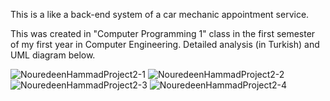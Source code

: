 This is a like a back-end system of a car mechanic appointment service.

This was created in "Computer Programming 1" class in the first semester of my first year in Computer Engineering. Detailed analysis (in Turkish) and UML diagram below.

![NouredeenHammadProject2-1](https://github.com/NouredeenM17/car-breakdown-rendezvous-system/assets/107249282/78eafe01-fd63-40f2-b6ca-31347b49ea23)
![NouredeenHammadProject2-2](https://github.com/NouredeenM17/car-breakdown-rendezvous-system/assets/107249282/dc0ed2fb-2e41-41db-abc0-944dcd5652fc)
![NouredeenHammadProject2-3](https://github.com/NouredeenM17/car-breakdown-rendezvous-system/assets/107249282/4247a028-da0a-4878-bda5-0b81b78fd404)
![NouredeenHammadProject2-4](https://github.com/NouredeenM17/car-breakdown-rendezvous-system/assets/107249282/3cf49a55-e48f-4b49-a4a5-515d449817b0)
